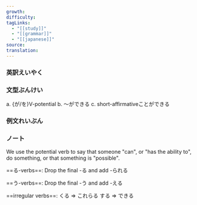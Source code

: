 ```yaml
---
growth:
difficulty:
tagLinks:
  - "[[study]]"
  - "[[grammar]]"
  - "[[japanese]]"
source:
translation:
---
```

### 英訳えいやく	


### 文型ぶんけい

a. {が/を}V-potential
b. ～ができる
c. short-affirmativeことができる
### 例文れいぶん


### ノート

We use the potential verb to say that someone "can", or "has the ability to", do something, or that something is "possible".

==る-verbs==:
Drop the final -る and add -られる

==う-verbs==:
Drop the final -う and add -える

==irregular verbs==:
くる => これらる
する => できる